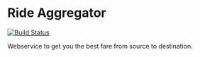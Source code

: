 Ride Aggregator
================

[![Build Status](https://magnum.travis-ci.com/goyalankit/ride-agg.svg?token=4LyShmPFs4ZDRQynQFMp&branch=master)](https://magnum.travis-ci.com/goyalankit/ride-agg)

Webservice to get you the best fare from source to destination.
